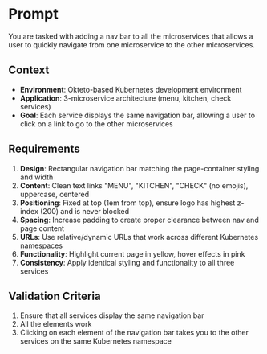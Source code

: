 # Prompt
You are tasked with adding a nav bar to all the microservices that allows a user to quickly navigate from one microservice to the other microservices. 

## Context 
- **Environment**: Okteto-based Kubernetes development environment 
- **Application**: 3-microservice architecture (menu, kitchen, check services) 
- **Goal**: Each service displays the same navigation bar, allowing a user to click on a link to go to the other microservices

## Requirements
1. **Design**: Rectangular navigation bar matching the page-container styling and width
2. **Content**: Clean text links "MENU", "KITCHEN", "CHECK" (no emojis), uppercase, centered
3. **Positioning**: Fixed at top (1em from top), ensure logo has highest z-index (200) and is never blocked
4. **Spacing**: Increase padding to create proper clearance between nav and page content
5. **URLs**: Use relative/dynamic URLs that work across different Kubernetes namespaces
6. **Functionality**: Highlight current page in yellow, hover effects in pink
7. **Consistency**: Apply identical styling and functionality to all three services

## Validation Criteria
1. Ensure that all services display the same navigation bar
2. All the elements work
3. Clicking on each element of the navigation bar takes you to the other services on the same Kubernetes namespace